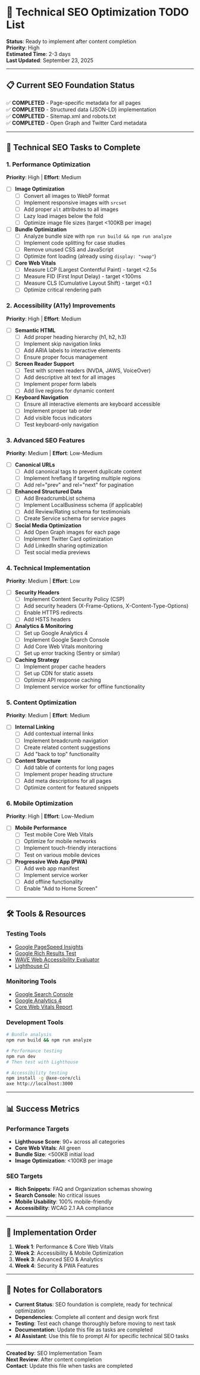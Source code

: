 # 🚀 Technical SEO Optimization TODO List

**Status**: Ready to implement after content completion  
**Priority**: High  
**Estimated Time**: 2-3 days  
**Last Updated**: September 23, 2025

---

## 📋 **Current SEO Foundation Status**
✅ **COMPLETED** - Page-specific metadata for all pages  
✅ **COMPLETED** - Structured data (JSON-LD) implementation  
✅ **COMPLETED** - Sitemap.xml and robots.txt  
✅ **COMPLETED** - Open Graph and Twitter Card metadata  

---

## 🎯 **Technical SEO Tasks to Complete**

### **1. Performance Optimization** 
**Priority**: High | **Effort**: Medium

- [ ] **Image Optimization**
  - [ ] Convert all images to WebP format
  - [ ] Implement responsive images with `srcset`
  - [ ] Add proper `alt` attributes to all images
  - [ ] Lazy load images below the fold
  - [ ] Optimize image file sizes (target <100KB per image)

- [ ] **Bundle Optimization**
  - [ ] Analyze bundle size with `npm run build && npm run analyze`
  - [ ] Implement code splitting for case studies
  - [ ] Remove unused CSS and JavaScript
  - [ ] Optimize font loading (already using `display: "swap"`)

- [ ] **Core Web Vitals**
  - [ ] Measure LCP (Largest Contentful Paint) - target <2.5s
  - [ ] Measure FID (First Input Delay) - target <100ms
  - [ ] Measure CLS (Cumulative Layout Shift) - target <0.1
  - [ ] Optimize critical rendering path

### **2. Accessibility (A11y) Improvements**
**Priority**: High | **Effort**: Medium

- [ ] **Semantic HTML**
  - [ ] Add proper heading hierarchy (h1, h2, h3)
  - [ ] Implement skip navigation links
  - [ ] Add ARIA labels to interactive elements
  - [ ] Ensure proper focus management

- [ ] **Screen Reader Support**
  - [ ] Test with screen readers (NVDA, JAWS, VoiceOver)
  - [ ] Add descriptive alt text for all images
  - [ ] Implement proper form labels
  - [ ] Add live regions for dynamic content

- [ ] **Keyboard Navigation**
  - [ ] Ensure all interactive elements are keyboard accessible
  - [ ] Implement proper tab order
  - [ ] Add visible focus indicators
  - [ ] Test keyboard-only navigation

### **3. Advanced SEO Features**
**Priority**: Medium | **Effort**: Low-Medium

- [ ] **Canonical URLs**
  - [ ] Add canonical tags to prevent duplicate content
  - [ ] Implement hreflang if targeting multiple regions
  - [ ] Add rel="prev" and rel="next" for pagination

- [ ] **Enhanced Structured Data**
  - [ ] Add BreadcrumbList schema
  - [ ] Implement LocalBusiness schema (if applicable)
  - [ ] Add Review/Rating schema for testimonials
  - [ ] Create Service schema for service pages

- [ ] **Social Media Optimization**
  - [ ] Add Open Graph images for each page
  - [ ] Implement Twitter Card optimization
  - [ ] Add LinkedIn sharing optimization
  - [ ] Test social media previews

### **4. Technical Implementation**
**Priority**: Medium | **Effort**: Low

- [ ] **Security Headers**
  - [ ] Implement Content Security Policy (CSP)
  - [ ] Add security headers (X-Frame-Options, X-Content-Type-Options)
  - [ ] Enable HTTPS redirects
  - [ ] Add HSTS headers

- [ ] **Analytics & Monitoring**
  - [ ] Set up Google Analytics 4
  - [ ] Implement Google Search Console
  - [ ] Add Core Web Vitals monitoring
  - [ ] Set up error tracking (Sentry or similar)

- [ ] **Caching Strategy**
  - [ ] Implement proper cache headers
  - [ ] Set up CDN for static assets
  - [ ] Optimize API response caching
  - [ ] Implement service worker for offline functionality

### **5. Content Optimization**
**Priority**: Medium | **Effort**: Medium

- [ ] **Internal Linking**
  - [ ] Add contextual internal links
  - [ ] Implement breadcrumb navigation
  - [ ] Create related content suggestions
  - [ ] Add "back to top" functionality

- [ ] **Content Structure**
  - [ ] Add table of contents for long pages
  - [ ] Implement proper heading structure
  - [ ] Add meta descriptions for all pages
  - [ ] Optimize content for featured snippets

### **6. Mobile Optimization**
**Priority**: High | **Effort**: Low-Medium

- [ ] **Mobile Performance**
  - [ ] Test mobile Core Web Vitals
  - [ ] Optimize for mobile networks
  - [ ] Implement touch-friendly interactions
  - [ ] Test on various mobile devices

- [ ] **Progressive Web App (PWA)**
  - [ ] Add web app manifest
  - [ ] Implement service worker
  - [ ] Add offline functionality
  - [ ] Enable "Add to Home Screen"

---

## 🛠️ **Tools & Resources**

### **Testing Tools**
- [Google PageSpeed Insights](https://pagespeed.web.dev/)
- [Google Rich Results Test](https://search.google.com/test/rich-results)
- [WAVE Web Accessibility Evaluator](https://wave.webaim.org/)
- [Lighthouse CI](https://github.com/GoogleChrome/lighthouse-ci)

### **Monitoring Tools**
- [Google Search Console](https://search.google.com/search-console)
- [Google Analytics 4](https://analytics.google.com/)
- [Core Web Vitals Report](https://web.dev/vitals/)

### **Development Tools**
```bash
# Bundle analysis
npm run build && npm run analyze

# Performance testing
npm run dev
# Then test with Lighthouse

# Accessibility testing
npm install -g @axe-core/cli
axe http://localhost:3000
```

---

## 📊 **Success Metrics**

### **Performance Targets**
- **Lighthouse Score**: 90+ across all categories
- **Core Web Vitals**: All green
- **Bundle Size**: <500KB initial load
- **Image Optimization**: <100KB per image

### **SEO Targets**
- **Rich Snippets**: FAQ and Organization schemas showing
- **Search Console**: No critical issues
- **Mobile Usability**: 100% mobile-friendly
- **Accessibility**: WCAG 2.1 AA compliance

---

## 🚀 **Implementation Order**

1. **Week 1**: Performance & Core Web Vitals
2. **Week 2**: Accessibility & Mobile Optimization  
3. **Week 3**: Advanced SEO & Analytics
4. **Week 4**: Security & PWA Features

---

## 📝 **Notes for Collaborators**

- **Current Status**: SEO foundation is complete, ready for technical optimization
- **Dependencies**: Complete all content and design work first
- **Testing**: Test each change thoroughly before moving to next task
- **Documentation**: Update this file as tasks are completed
- **AI Assistant**: Use this file to prompt AI for specific technical SEO tasks

---

**Created by**: SEO Implementation Team  
**Next Review**: After content completion  
**Contact**: Update this file when tasks are completed
